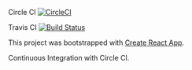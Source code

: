 Circle CI [![CircleCI](https://circleci.com/gh/paul-ng/smu-react-workshop-may-18.svg?style=svg)](https://circleci.com/gh/paul-ng/smu-react-workshop-may-18)

Travis CI [![Build Status](https://travis-ci.org/paul-ng/smu-react-workshop-may-18.svg?branch=master)](https://travis-ci.org/paul-ng/smu-react-workshop-may-18)

This project was bootstrapped with [Create React App](https://github.com/facebookincubator/create-react-app).

Continuous Integration with Circle CI.